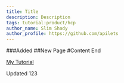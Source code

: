 ```yaml
---
title: Title
description: Description
tags: tutorial:product/hcp
author_name: Slim Shady
author_profile: https://github.com/apilets
---
```

###Added
##New Page
#Content
End

[My Tutorial](my-tutorial)

Updated 123
